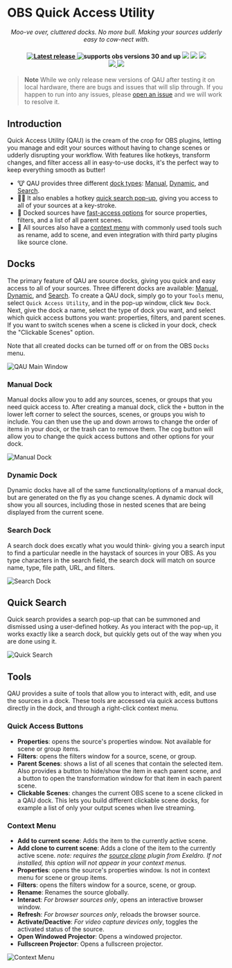 <!-- Title -->
# OBS Quick Access Utility

<p align="center">
    <i align="center"> Moo-ve over, cluttered docks. No more bull. Making your sources udderly easy to cow-nect with.</i>
</p>

<h4 align="center">
    <a href="https://github.com/FiniteSingularity/obs-quick-access-utility/releases">
        <img src="https://img.shields.io/github/v/release/finitesingularity/obs-quick-access-utility?filter=*&style=flat-square&label=Latest" alt="Latest release">
    </a>
    <img src="https://img.shields.io/badge/OBS-30+-blue.svg?style=flat-square" alt="supports obs versions 30 and up">
    <img src="https://img.shields.io/badge/Windows-0078D6?style=flat-square&logo=windows&logoColor=white">
    <img src="https://img.shields.io/badge/mac%20os-000000?style=flat-square&logo=apple&logoColor=white">
    <img src="https://img.shields.io/badge/Linux-FCC624?style=flat-square&logo=linux&logoColor=black"><br>
    <a href="https://twitter.com/FiniteSingulrty">
        <img src="https://img.shields.io/badge/Twitter-1DA1F2?style=flat-square&logo=twitter&logoColor=white">
    </a>
    <a href="https://twitch.tv/finitesingularity">
        <img src="https://img.shields.io/badge/Twitch-9146FF?style=flat-square&logo=twitch&logoColor=white">
    </a>
</h4>

> **Note**
> While we only release new versions of QAU after testing it on local hardware, there are bugs and issues that will slip through. If you happen to run into any issues, please [open an issue](https://github.com/finitesingularity/obs-quick-access-utility/issues) and we will work to resolve it.

## Introduction

Quick Access Utility (QAU) is the cream of the crop for OBS plugins, letting you manage and edit your sources without having to change scenes or udderly disrupting your workflow. With features like hotkeys, transform changes, and filter access all in easy-to-use docks, it's the perfect way to keep everything smooth as butter!

- 🐮 QAU provides three different [dock types](#docks): [Manual](#manual-dock), [Dynamic](#dynamic-dock), and [Search](#search-dock).
- 🧑‍🌾 It also enables a hotkey [quick search pop-up](#quick-search), giving you access to all of your sources at a key-stroke.
- 🥛 Docked sources have [fast-access options](#quick-access-buttons) for source properties, filters, and a list of all parent scenes.
- 🚜 All sources also have a [context menu](#context-menu) with commonly used tools such as rename, add to scene, and even integration with third party plugins like source clone.

## Docks
The primary feature of QAU are source docks, giving you quick and easy access to all of your sources. Three different docks are available: [Manual](#manual-dock), [Dynamic](#dynamic-dock), and [Search](#search-dock). To create a QAU dock, simply go to your `Tools` menu, select `Quick Access Utility`, and in the pop-up window, click `New Dock`. Next, give the dock a name, select the type of dock you want, and select which quick access buttons you want: properties, filters, and parent scenes. If you want to switch scenes when a scene is clicked in your dock, check the "Clickable Scenes" option.

Note that all created docks can be turned off or on from the OBS `Docks` menu.

![QAU Main Window](.github/assets/images/qau-window.png)

### Manual Dock
Manual docks allow you to add any sources, scenes, or groups that you need quick access to. After creating a manual dock, click the `+` button in the lower left corner to select the sources, scenes, or groups you wish to include. You can then  use the up and down arrows to change the order of items in your dock, or the trash can to remove them. The cog button will allow you to change the quick access buttons and other options for your dock.

![Manual Dock](.github/assets/images/manual-dock.png)

### Dynamic Dock
Dynamic docks have all of the same functionality/options of a manual dock, but are generated on the fly as you change scenes. A dynamic dock will show you all sources, including those in nested scenes that are being displayed from the current scene.

### Search Dock
A search dock does excatly what you would think- giving you a search input to find a particular needle in the haystack of sources in your OBS. As you type characters in the search field, the search dock will match on source name, type, file path, URL, and filters.

![Search Dock](.github/assets/images/search-dock.png)

## Quick Search
Quick search provides a search pop-up that can be summoned and dismissed using a user-defined hotkey. As you interact with the pop-up, it works exactly like a search dock, but quickly gets out of the way when you are done using it.

![Quick Search](.github/assets/images/quick-search.png)

## Tools
QAU provides a suite of tools that allow you to interact with, edit, and use the sources in a dock. These tools are accessed via quick access buttons directly in the dock, and through a right-click context menu.

### Quick Access Buttons
- **Properties**: opens the source's properties window. Not available for scene or group items.
- **Filters**: opens the filters window for a source, scene, or group.
- **Parent Scenes**: shows a list of all scenes that contain the selected item. Also provides a button to hide/show the item in each parent scene, and a button to open the transformation window for that item in each parent scene.
- **Clickable Scenes**: changes the current OBS scene to a scene clicked in a QAU dock. This lets you build different clickable scene docks, for example a list of only your output scenes when live streaming.

### Context Menu
- **Add to current scene**: Adds the item to the currently active scene.
- **Add clone to current scene**: Adds a clone of the item to the currently active scene. *note: requires the [source clone](https://obsproject.com/forum/resources/source-clone.1632/) plugin from Exeldro. If not installed, this option will not appear in your context menus.*
- **Properties**: opens the source's properties window. Is not in context menu for scene or group items.
- **Filters**: opens the filters window for a source, scene, or group.
- **Rename**: Renames the source globally.
- **Interact**: *For browser sources only*, opens an interactive browser window.
- **Refresh**: *For browser sources only*, reloads the browser source.
- **Activate/Deactive**: *For video capture devices only*, toggles the activated status of the source.
- **Open Windowed Projector**: Opens a windowed projector.
- **Fullscreen Projector**: Opens a fullscreen projector.

![Context Menu](.github/assets/images/context-menu.png)
